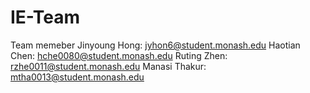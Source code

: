 # IE-Team
Team memeber
Jinyoung Hong: jyhon6@student.monash.edu
Haotian Chen: hche0080@student.monash.edu
Ruting Zhen: rzhe0011@student.monash.edu
Manasi Thakur: mtha0013@student.monash.edu
